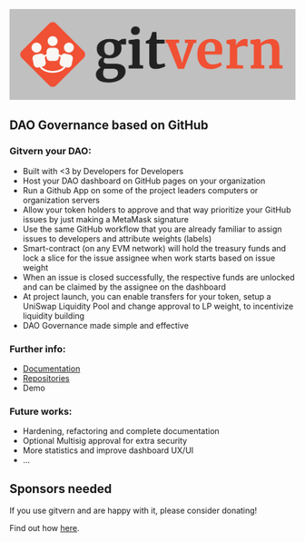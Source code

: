![gitvern logo](https://github.com/gitvern/media/raw/master/logo/logo-text-bg.png)

## DAO Governance based on GitHub

### Gitvern your DAO:

- Built with <3 by Developers for Developers
- Host your DAO dashboard on GitHub pages on your organization
- Run a Github App on some of the project leaders computers or organization servers
- Allow your token holders to approve and that way prioritize your GitHub issues by just making a MetaMask signature
- Use the same GitHub workflow that you are already familiar to assign issues to developers and attribute weights (labels)
- Smart-contract (on any EVM network) will hold the treasury funds and lock a slice for the issue assignee when work starts based on issue weight
- When an issue is closed successfully, the respective funds are unlocked and can be claimed by the assignee on the dashboard
- At project launch, you can enable transfers for your token, setup a UniSwap Liquidity Pool and change approval to LP weight, to incentivize liquidity building
- DAO Governance made simple and effective

### Further info:

- [Documentation](https://github.com/gitvern/docs)
- [Repositories](https://github.com/orgs/gitvern/repositories)
- Demo
  
### Future works:

- Hardening, refactoring and complete documentation
- Optional Multisig approval for extra security
- More statistics and improve dashboard UX/UI
- ...

## Sponsors needed

If you use gitvern and are happy with it, please consider donating!

Find out how [here](http://gitvern.org/donate).
